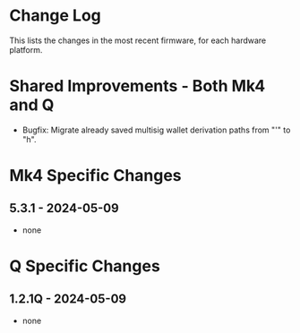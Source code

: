 # Change Log

This lists the changes in the most recent firmware, for each hardware platform.

# Shared Improvements - Both Mk4 and Q

- Bugfix: Migrate already saved multisig wallet derivation paths from "'" to "h".


# Mk4 Specific Changes

## 5.3.1 - 2024-05-09

- none


# Q Specific Changes

## 1.2.1Q - 2024-05-09

- none


